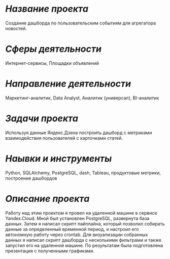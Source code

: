 # *Название проекта*
Создание дашборда по пользовательским событиям для агрегатора
новостей.
# *Сферы деятельности*
Интернет-сервисы,
Площадки объявлений
# *Направление деятельности*
Маркетинг-аналитик,
Data Analyst,
Аналитик (универсал),
BI-аналитик
# *Задачи проекта*
Используя данные Яндекс.Дзена построить дашборд с метриками взаимодействия пользователей с карточками статей.
# *Наывки и инструменты*
Python,
SQLAlchemy,
PostgreSQL,
dash,
Tableau,
продуктовые метрики,
построение дашбордов
# *Описание проекта*
Работу над этим проектом я провел на удаленной машине в сервисе Yandex.Cloud. Мной
был установлен PostgreSQL, развернута база данных. Затем я написал скрипт пайплайна,
который позволил собирать данные за определенный временной период, и настроил его
автономную работу через crontab. Для визуализации собранных данных я написал скрипт
дашборда с несколькими фильтрами и также запустил его на удаленной машине. По
результатам была подготовлена презентация с полученными графиками.
